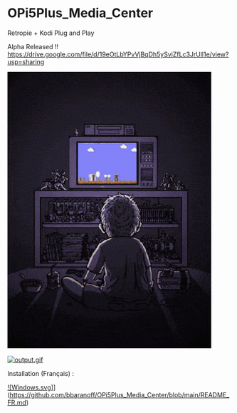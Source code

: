 # OPi5Plus_Media_Center
Retropie + Kodi Plug and Play

Alpha Released !!
https://drive.google.com/file/d/19eOtLbYPvVjBqDh5ySviZfLc3JrUll1e/view?usp=sharing

![my.gif](https://raw.githubusercontent.com/bbaranoff/OPi5Plus_Media_Center/9d4d738f78aede6ac61803ce8ef1adb72d5d4bd9/my.gif)

[![output.gif](output.gif)](https://raw.githubusercontent.com/bbaranoff/OPi5Plus_Media_Center/main/La%20reefbox%20%F0%9F%A4%AA%20%EF%BD%9C%20By%20Bastien%20%5B992599625319624%5D.mp4)

Installation (Français) :

[![Windows.svg]](https://raw.githubusercontent.com/bbaranoff/OPi5Plus_Media_Center/main/Windows.svg)](https://github.com/bbaranoff/OPi5Plus_Media_Center/blob/main/README_FR.md)
